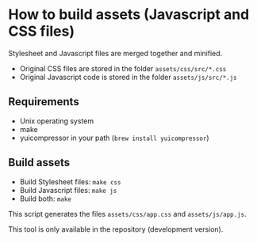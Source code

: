How to build assets (Javascript and CSS files)
==============================================

Stylesheet and Javascript files are merged together and minified.

- Original CSS files are stored in the folder `assets/css/src/*.css`
- Original Javascript code is stored in the folder `assets/js/src/*.js`

Requirements
------------

- Unix operating system
- make
- yuicompressor in your path (`brew install yuicompressor`)

Build assets
------------

- Build Stylesheet files: `make css`
- Build Javascript files: `make js`
- Build both: `make`

This script generates the files `assets/css/app.css` and `assets/js/app.js`.

This tool is only available in the repository (development version).
